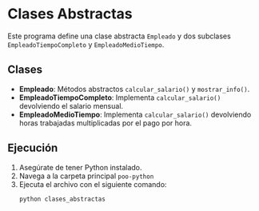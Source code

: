 # Clases Abstractas

Este programa define una clase abstracta `Empleado` y dos subclases `EmpleadoTiempoCompleto` y `EmpleadoMedioTiempo`.

## Clases
- **Empleado**: Métodos abstractos `calcular_salario()` y `mostrar_info()`.
- **EmpleadoTiempoCompleto**: Implementa `calcular_salario()` devolviendo el salario mensual.
- **EmpleadoMedioTiempo**: Implementa `calcular_salario()` devolviendo horas trabajadas multiplicadas por el pago por hora.

## Ejecución
1. Asegúrate de tener Python instalado.
2. Navega a la carpeta principal `poo-python`
3. Ejecuta el archivo con el siguiente comando:
    ```bash
    python clases_abstractas